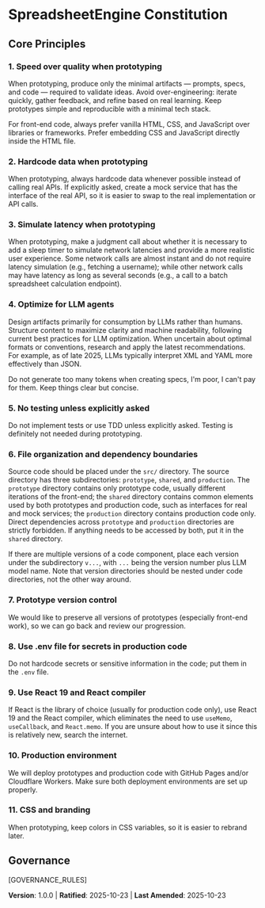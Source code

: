 # SpreadsheetEngine Constitution

## Core Principles

### 1. Speed over quality when prototyping

When prototyping, produce only the minimal artifacts — prompts, specs, and code — required to validate ideas. Avoid over-engineering: iterate quickly, gather feedback, and refine based on real learning. Keep prototypes simple and reproducible with a minimal tech stack.

For front-end code, always prefer vanilla HTML, CSS, and JavaScript over libraries or frameworks. Prefer embedding CSS and JavaScript directly inside the HTML file.

### 2. Hardcode data when prototyping

When prototyping, always hardcode data whenever possible instead of calling real APIs. If explicitly asked, create a mock service that has the interface of the real API, so it is easier to swap to the real implementation or API calls.

### 3. Simulate latency when prototyping

When prototyping, make a judgment call about whether it is necessary to add a sleep timer to simulate network latencies and provide a more realistic user experience. Some network calls are almost instant and do not require latency simulation (e.g., fetching a username); while other network calls may have latency as long as several seconds (e.g., a call to a batch spreadsheet calculation endpoint).

### 4. Optimize for LLM agents

Design artifacts primarily for consumption by LLMs rather than humans. Structure content to maximize clarity and machine readability, following current best practices for LLM optimization. When uncertain about optimal formats or conventions, research and apply the latest recommendations. For example, as of late 2025, LLMs typically interpret XML and YAML more effectively than JSON.

Do not generate too many tokens when creating specs, I'm poor, I can't pay for them. Keep things clear but concise.

### 5. No testing unless explicitly asked

Do not implement tests or use TDD unless explicitly asked. Testing is definitely not needed during prototyping.

### 6. File organization and dependency boundaries

Source code should be placed under the `src/` directory. The source directory has three subdirectories: `prototype`, `shared`, and `production`. The `prototype` directory contains only prototype code, usually different iterations of the front-end; the `shared` directory contains common elements used by both prototypes and production code, such as interfaces for real and mock services; the `production` directory contains production code only. Direct dependencies across `prototype` and `production` directories are strictly forbidden. If anything needs to be accessed by both, put it in the `shared` directory.

If there are multiple versions of a code component, place each version under the subdirectory `v...`, with `...` being the version number plus LLM model name. Note that version directories should be nested under code directories, not the other way around.

### 7. Prototype version control

We would like to preserve all versions of prototypes (especially front-end work), so we can go back and review our progression.

### 8. Use .env file for secrets in production code

Do not hardcode secrets or sensitive information in the code; put them in the `.env` file.

### 9. Use React 19 and React compiler

If React is the library of choice (usually for production code only), use React 19 and the React compiler, which eliminates the need to use `useMemo`, `useCallback`, and `React.memo`. If you are unsure about how to use it since this is relatively new, search the internet.

### 10. Production environment

We will deploy prototypes and production code with GitHub Pages and/or Cloudflare Workers. Make sure both deployment environments are set up properly.

### 11. CSS and branding

When prototyping, keep colors in CSS variables, so it is easier to rebrand later.

## Governance

<!-- Example: Constitution supersedes all other practices; Amendments require documentation, approval, migration plan -->

[GOVERNANCE_RULES]

<!-- Example: All PRs/reviews must verify compliance; Complexity must be justified; Use [GUIDANCE_FILE] for runtime development guidance -->

**Version**: 1.0.0 | **Ratified**: 2025-10-23 | **Last Amended**: 2025-10-23
